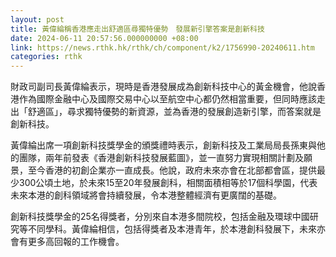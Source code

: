 ```yaml
---
layout: post
title: 黃偉綸稱香港應走出舒適區尋獨特優勢　發展新引擎答案是創新科技
date: 2024-06-11 20:57:56.000000000 +08:00
link: https://news.rthk.hk/rthk/ch/component/k2/1756990-20240611.htm
categories: rthk
---
```


財政司副司長黃偉綸表示，現時是香港發展成為創新科技中心的黃金機會，他說香港作為國際金融中心及國際交易中心以至航空中心都仍然相當重要，但同時應該走出「舒適區」，尋求獨特優勢的新資源，並為香港的發展創造新引擎，而答案就是創新科技。

黃偉綸出席一項創新科技獎學金的頒獎禮時表示，創新科技及工業局局長孫東與他的團隊，兩年前發表《香港創新科技發展藍圖》，並一直努力實現相關計劃及願景，至今香港的初創企業亦一直成長。他說，政府未來亦會在北部都會區，提供最少300公頃土地，於未來15至20年發展創科，相關面積相等於17個科學園，代表未來本港的創科領域將會持續發展，令本港整體經濟有更廣闊的基礎。

創新科技獎學金的25名得獎者，分別來自本港多間院校，包括金融及環球中國研究等不同學科。黃偉綸相信，包括得獎者及本港青年，於本港創科發展下，未來亦會有更多高回報的工作機會。
